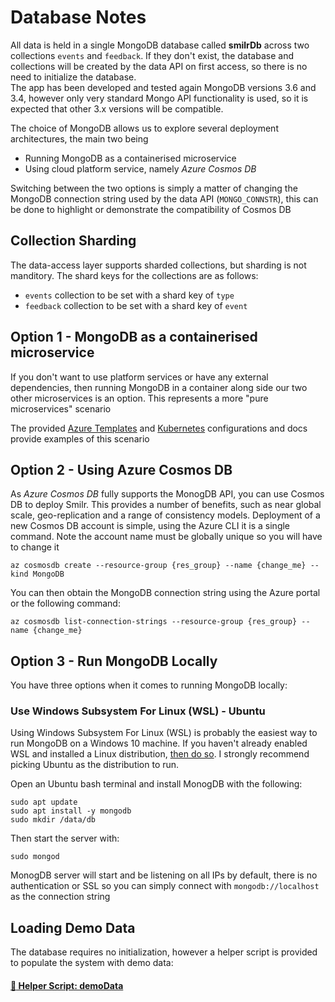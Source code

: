 # Database Notes
All data is held in a single MongoDB database called **smilrDb** across two collections `events` and `feedback`.
If they don't exist, the database and collections will be created by the data API on first access, so there is no need to initialize the database.  
The app has been developed and tested again MongoDB versions 3.6 and 3.4, however only very standard Mongo API functionality is used, so it is expected that other 3.x versions will be compatible.

The choice of MongoDB allows us to explore several deployment architectures, the main two being 
- Running MongoDB as a containerised microservice
- Using cloud platform service, namely *Azure Cosmos DB*

Switching between the two options is simply a matter of changing the MongoDB connection string used by the data API (`MONGO_CONNSTR`), this can be done to highlight or demonstrate the compatibility of Cosmos DB

## Collection Sharding
The data-access layer supports sharded collections, but sharding is not manditory. The shard keys for the collections are as follows:
- `events` collection to be set with a shard key of `type`
- `feedback` collection to be set with a shard key of `event`


## Option 1 - MongoDB as a containerised microservice
If you don't want to use platform services or have any external dependencies, then running MongoDB in a container along side our two other microservices is an option. This represents a more "pure microservices" scenario 

The provided [Azure Templates](../azure/templates) and [Kubernetes](../kubernetes) configurations and docs provide examples of this scenario

## Option 2 - Using Azure Cosmos DB
As *Azure Cosmos DB* fully supports the MonogDB API, you can use Cosmos DB to deploy Smilr. This provides a number of benefits, such as near global scale, geo-replication and a range of consistency models.
Deployment of a new Cosmos DB account is simple, using the Azure CLI it is a single command. Note the account name must be globally unique so you will have to change it
```
az cosmosdb create --resource-group {res_group} --name {change_me} --kind MongoDB
```

You can then obtain the MongoDB connection string using the Azure portal or the following command:
```
az cosmosdb list-connection-strings --resource-group {res_group} --name {change_me}
```

## Option 3 - Run MongoDB Locally
You have three options when it comes to running MongoDB locally:

### Use Windows Subsystem For Linux (WSL) - Ubuntu
Using Windows Subsystem For Linux (WSL) is probably the easiest way to run MongoDB on a Windows 10 machine. If you haven't already enabled WSL and installed a Linux distribution, [then do so](https://docs.microsoft.com/en-us/windows/wsl/install-win10). I strongly recommend picking Ubuntu as the distribution to run.

Open an Ubuntu bash terminal and install MonogDB with the following:
```
sudo apt update
sudo apt install -y mongodb
sudo mkdir /data/db
```

Then start the server with:
```
sudo mongod
```
MonogDB server will start and be listening on all IPs by default, there is no authentication or SSL so you can simply connect with `mongodb://localhost` as the connection string


## Loading Demo Data
The database requires no initialization, however a helper script is provided to populate the system with demo data:
#### [:page_with_curl: Helper Script: demoData](../scripts/demoData)


